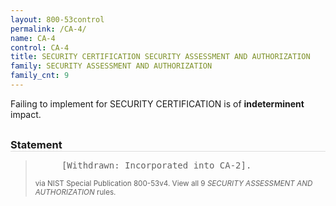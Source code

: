 ```yaml
---
layout: 800-53control
permalink: /CA-4/
name: CA-4
control: CA-4
title: SECURITY CERTIFICATION SECURITY ASSESSMENT AND AUTHORIZATION
family: SECURITY ASSESSMENT AND AUTHORIZATION
family_cnt: 9
---
```

<p class="text-">Failing to implement for SECURITY CERTIFICATION is of <b>indeterminent</b> impact.</p>

<h3 style="border-bottom:1px solid #ddd;margin:30px 0 8px 0;">Statement</h3>
<blockquote>
<pre>     [Withdrawn: Incorporated into CA-2]. 
</pre>
<p><small>via NIST Special Publication 800-53v4. View all 9 <i>SECURITY ASSESSMENT AND AUTHORIZATION</i> rules. <a href="/cce/ssg/group/$Group_id"><span class="glyphicon glyphicon-link"></span></a> </small></p>
</blockquote>

